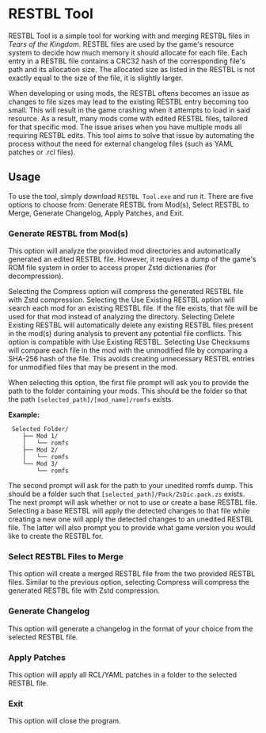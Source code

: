 # RESTBL Tool
RESTBL Tool is a simple tool for working with and merging RESTBL files in *Tears of the Kingdom*. RESTBL files are used by the game's resource system to decide how much memory it should allocate for each file. Each entry in a RESTBL file contains a CRC32 hash of the corresponding file's path and its allocation size. The allocated size as listed in the RESTBL is not exactly equal to the size of the file, it is slightly larger.

When developing or using mods, the RESTBL oftens becomes an issue as changes to file sizes may lead to the existing RESTBL entry becoming too small. This will result in the game crashing when it attempts to load in said resource. As a result, many mods come with edited RESTBL files, tailored for that specific mod. The issue arises when you have multiple mods all requiring RESTBL edits. This tool aims to solve that issue by automating the process without the need for external changelog files (such as YAML patches or .rcl files).

## Usage
To use the tool, simply download `RESTBL Tool.exe` and run it. There are five options to choose from: Generate RESTBL from Mod(s), Select RESTBL to Merge, Generate Changelog, Apply Patches, and Exit.

### Generate RESTBL from Mod(s)
This option will analyze the provided mod directories and automatically generated an edited RESTBL file. However, it requires a dump of the game's ROM file system in order to access proper Zstd dictionaries (for decompression).

Selecting the Compress option will compress the generated RESTBL file with Zstd compression. Selecting the Use Existing RESTBL option will search each mod for an existing RESTBL file. If the file exists, that file will be used for that mod instead of analyzing the directory. Selecting Delete Existing RESTBL will automatically delete any existing RESTBL files present in the mod(s) during analysis to prevent any potential file conflicts. This option is compatible with Use Existing RESTBL. Selecting Use Checksums will compare each file in the mod with the unmodified file by comparing a SHA-256 hash of the file. This avoids creating unnecessary RESTBL entries for unmodified files that may be present in the mod.

When selecting this option, the first file prompt will ask you to provide the path to the folder containing your mods. This should be the folder so that the path `[selected_path]/[mod_name]/romfs` exists.

**Example:**
```
 Selected Folder/
    ├── Mod 1/
    │   └── romfs
    ├── Mod 2/
    │   └── romfs
    └── Mod 3/
        └── romfs
```

The second prompt will ask for the path to your unedited romfs dump. This should be a folder such that `[selected_path]/Pack/ZsDic.pack.zs` exists. The next prompt will ask whether or not to use or create a base RESTBL file. Selecting a base RESTBL will apply the detected changes to that file while creating a new one will apply the detected changes to an unedited RESTBL file. The latter will also prompt you to provide what game version you would like to create the RESTBL for.

### Select RESTBL Files to Merge
This option will create a merged RESTBL file from the two provided RESTBL files. Similar to the previous option, selecting Compress will compress the generated RESTBL file with Zstd compression.

### Generate Changelog
This option will generate a changelog in the format of your choice from the selected RESTBL file.

### Apply Patches
This option will apply all RCL/YAML patches in a folder to the selected RESTBL file.

### Exit
This option will close the program.